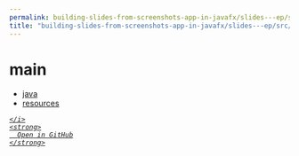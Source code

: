 ```yaml
---
permalink: building-slides-from-screenshots-app-in-javafx/slides---ep/src/main
title: "building-slides-from-screenshots-app-in-javafx/slides---ep/src/main"
---
```


# main
<ul>
  <li>
    <a href="java">
      java
    </a>
  </li>
  <li>
    <a href="resources">
      resources
    </a>
  </li>
</ul>
<div class="social open-gh-btn my-4">
  <a class="btn btn-github" href="https://github.com/tobiasbriones/blog/tree/main/swe/dev/java/javafx/drawing/productivity/building-slides-from-screenshots-app-in-javafx/slides---ep/src/main" target="_blank">
    <i class="fab fa-github">
      
    </i>
    <strong>
      Open in GitHub
    </strong>
  </a>
</div>